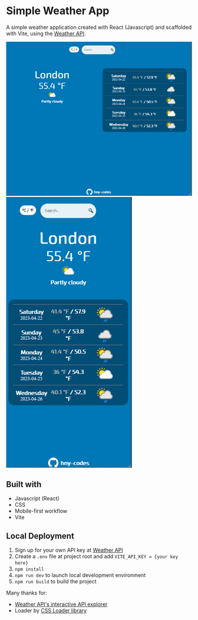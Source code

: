 # Simple Weather App

A simple weather application created with React (Javascript) and scaffolded with Vite, using the [Weather API](https://www.weatherapi.com/).

![](./public/images/screenshot1.png)
![](./public/images/screenshot2.png)


## Built with
- Javascript (React)
- CSS
- Mobile-first workflow
- Vite


## Local Deployment
1. Sign up for your own API key at [Weather API](https://www.weatherapi.com/)
2. Create a `.env` file  at project root and add `VITE_API_KEY = {your key here}`
3. `npm install`
4. `npm run dev` to launch local development environment
5. `npm run build` to build the project

Many thanks for:
- [Weather API's interactive API explorer](https://www.weatherapi.com/api-explorer.aspx)
- Loader by [CSS Loader library](https://cssloaders.github.io/)